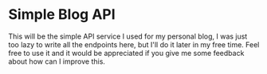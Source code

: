 # Simple Blog API

This will be the simple API service I used for my personal blog, I was just too lazy to write all the endpoints here, but I'll do it later in my free time. Feel free to use it and it would be appreciated if you give me some feedback about how can I improve this. 